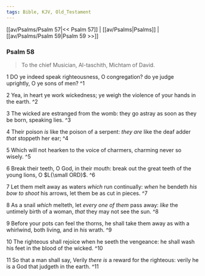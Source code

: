 ```yaml
---
tags: Bible, KJV, Old_Testament
---
```


[[av/Psalms/Psalm 57|<< Psalm 57]] | [[av/Psalms|Psalms]] | [[av/Psalms/Psalm 59|Psalm 59 >>]]

### Psalm 58

> To the chief Musician, Al-taschith, Michtam of David.

1 DO ye indeed speak righteousness, O congregation? do ye judge uprightly, O ye sons of men? ^1

2 Yea, in heart ye work wickedness; ye weigh the violence of your hands in the earth. ^2

3 The wicked are estranged from the womb: they go astray as soon as they be born, speaking lies. ^3

4 Their poison _is_ like the poison of a serpent: _they_ _are_ like the deaf adder _that_ stoppeth her ear; ^4

5 Which will not hearken to the voice of charmers, charming never so wisely. ^5

6 Break their teeth, O God, in their mouth: break out the great teeth of the young lions, O $L{\small ORD}$. ^6

7 Let them melt away as waters _which_ run continually: _when_ he bendeth _his_ _bow_ _to_ _shoot_ his arrows, let them be as cut in pieces. ^7

8 As a snail _which_ melteth, let _every_ _one_ _of_ _them_ pass away: _like_ the untimely birth of a woman, _that_ they may not see the sun. ^8

9 Before your pots can feel the thorns, he shall take them away as with a whirlwind, both living, and in _his_ wrath. ^9

10 The righteous shall rejoice when he seeth the vengeance: he shall wash his feet in the blood of the wicked. ^10

11 So that a man shall say, Verily _there_ _is_ a reward for the righteous: verily he is a God that judgeth in the earth. ^11
